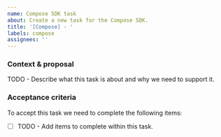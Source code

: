 ```yaml
---
name: Compose SDK task
about: Create a new task for the Compose SDK.
title: '[Compose] - '
labels: compose
assignees: ''
---
```


### Context & proposal

TODO - Describe what this task is about and why we need to support it.

### Acceptance criteria

To accept this task we need to complete the following items:

- [ ] TODO - Add items to complete within this task.